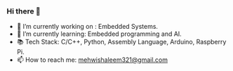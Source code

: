 ### Hi there 👋

- 🔭 I’m currently working on : Embedded Systems.
- 🌱 I’m currently learning: Embedded programming and AI.
- 📚 Tech Stack: C/C++, Python, Assembly Language, Arduino, Raspberry Pi.
- 📫 How to reach me: mehwishaleem321@gmail.com
